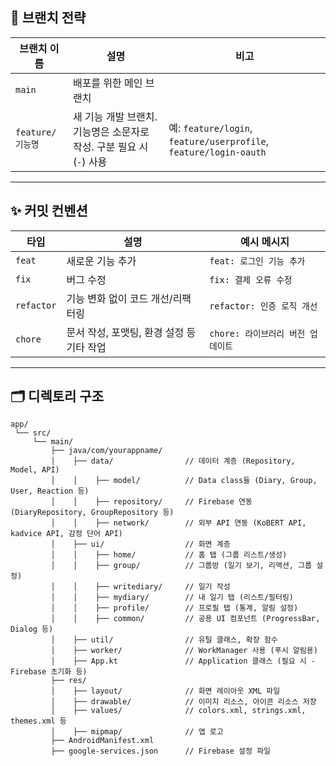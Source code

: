 ## 🌿 브랜치 전략

| 브랜치 이름         | 설명                                                                 | 비고 |
|--------------------|----------------------------------------------------------------------|------|
| `main`             | 배포를 위한 메인 브랜치                                                |      |
| `feature/기능명`   | 새 기능 개발 브랜치. 기능명은 소문자로 작성. 구분 필요 시(`-`) 사용 | 예: `feature/login`, `feature/userprofile`, `feature/login-oauth` |

---

## ✨ 커밋 컨벤션

| 타입        | 설명                             | 예시 메시지                |
|-------------|----------------------------------|----------------------------|
| `feat`      | 새로운 기능 추가                   | `feat: 로그인 기능 추가`    |
| `fix`       | 버그 수정                         | `fix: 결제 오류 수정`      |
| `refactor`  | 기능 변화 없이 코드 개선/리팩터링   | `refactor: 인증 로직 개선` |
| `chore`     | 문서 작성, 포맷팅, 환경 설정 등 기타 작업 | `chore: 라이브러리 버전 업데이트` |

---

## 🗂️ 디렉토리 구조
```
app/
 └── src/
     └── main/
         ├── java/com/yourappname/
         │    ├── data/                // 데이터 계층 (Repository, Model, API)
         │    │    ├── model/          // Data class들 (Diary, Group, User, Reaction 등)
         │    │    ├── repository/     // Firebase 연동 (DiaryRepository, GroupRepository 등)
         │    │    ├── network/        // 외부 API 연동 (KoBERT API, kadvice API, 감정 단어 API)
         │    ├── ui/                  // 화면 계층
         │    │    ├── home/           // 홈 탭 (그룹 리스트/생성)
         │    │    ├── group/          // 그룹방 (일기 보기, 리액션, 그룹 설정)
         │    │    ├── writediary/     // 일기 작성
         │    │    ├── mydiary/        // 내 일기 탭 (리스트/필터링)
         │    │    ├── profile/        // 프로필 탭 (통계, 알림 설정)
         │    │    ├── common/         // 공용 UI 컴포넌트 (ProgressBar, Dialog 등)
         │    ├── util/                // 유틸 클래스, 확장 함수
         │    ├── worker/              // WorkManager 사용 (푸시 알림용)
         │    ├── App.kt               // Application 클래스 (필요 시 - Firebase 초기화 등)
         ├── res/
         │    ├── layout/              // 화면 레이아웃 XML 파일
         │    ├── drawable/            // 이미지 리소스, 아이콘 리소스 저장
         │    ├── values/              // colors.xml, strings.xml, themes.xml 등
         │    ├── mipmap/              // 앱 로고
         ├── AndroidManifest.xml
         ├── google-services.json      // Firebase 설정 파일
```
